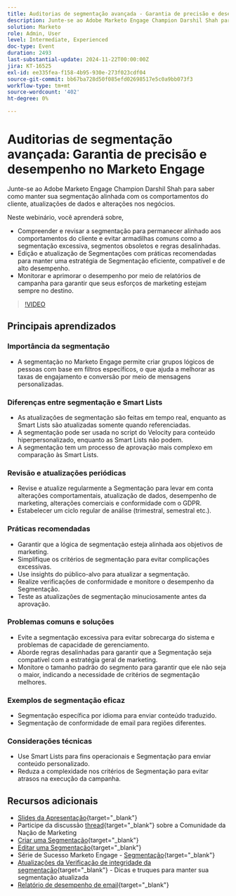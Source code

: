 ```yaml
---
title: Auditorias de segmentação avançada - Garantia de precisão e desempenho no Marketo Engage
description: Junte-se ao Adobe Marketo Engage Champion Darshil Shah para dominar auditorias avançadas de segmentação, aprender a otimizar estratégias de segmentação, alinhar-se aos comportamentos do cliente, manter a conformidade com o GDPR e aprimorar o desempenho de marketing por meio de práticas recomendadas e atualizações em tempo real.
solution: Marketo
role: Admin, User
level: Intermediate, Experienced
doc-type: Event
duration: 2493
last-substantial-update: 2024-11-22T00:00:00Z
jira: KT-16525
exl-id: ee335fea-f158-4b95-930e-273f023cdf04
source-git-commit: bb67ba728d50f085efd02698517e5c0a9bb073f3
workflow-type: tm+mt
source-wordcount: '402'
ht-degree: 0%

---
```


# Auditorias de segmentação avançada: Garantia de precisão e desempenho no Marketo Engage

Junte-se ao Adobe Marketo Engage Champion Darshil Shah para saber como manter sua segmentação alinhada com os comportamentos do cliente, atualizações de dados e alterações nos negócios.

Neste webinário, você aprenderá sobre,

* Compreender e revisar a segmentação para permanecer alinhado aos comportamentos do cliente e evitar armadilhas comuns como a segmentação excessiva, segmentos obsoletos e regras desalinhadas.
* Edição e atualização de Segmentações com práticas recomendadas para manter uma estratégia de Segmentação eficiente, compatível e de alto desempenho.
* Monitorar e aprimorar o desempenho por meio de relatórios de campanha para garantir que seus esforços de marketing estejam sempre no destino.

>[!VIDEO](https://video.tv.adobe.com/v/3439383/?learn=on&enablevpops)

## Principais aprendizados

### Importância da segmentação

* A segmentação no Marketo Engage permite criar grupos lógicos de pessoas com base em filtros específicos, o que ajuda a melhorar as taxas de engajamento e conversão por meio de mensagens personalizadas.

### Diferenças entre segmentação e Smart Lists

* As atualizações de segmentação são feitas em tempo real, enquanto as Smart Lists são atualizadas somente quando referenciadas.
* A segmentação pode ser usada no script do Velocity para conteúdo hiperpersonalizado, enquanto as Smart Lists não podem.
* A segmentação tem um processo de aprovação mais complexo em comparação às Smart Lists.

### Revisão e atualizações periódicas

* Revise e atualize regularmente a Segmentação para levar em conta alterações comportamentais, atualização de dados, desempenho de marketing, alterações comerciais e conformidade com o GDPR.
* Estabelecer um ciclo regular de análise (trimestral, semestral etc.).

### Práticas recomendadas

* Garantir que a lógica de segmentação esteja alinhada aos objetivos de marketing.
* Simplifique os critérios de segmentação para evitar complicações excessivas.
* Use insights do público-alvo para atualizar a segmentação.
* Realize verificações de conformidade e monitore o desempenho da Segmentação.
* Teste as atualizações de segmentação minuciosamente antes da aprovação.

### Problemas comuns e soluções

* Evite a segmentação excessiva para evitar sobrecarga do sistema e problemas de capacidade de gerenciamento.
* Aborde regras desalinhadas para garantir que a Segmentação seja compatível com a estratégia geral de marketing.
* Monitore o tamanho padrão do segmento para garantir que ele não seja o maior, indicando a necessidade de critérios de segmentação melhores.

### Exemplos de segmentação eficaz

* Segmentação específica por idioma para enviar conteúdo traduzido.
* Segmentação de conformidade de email para regiões diferentes.

### Considerações técnicas

* Use Smart Lists para fins operacionais e Segmentação para enviar conteúdo personalizado.
* Reduza a complexidade nos critérios de Segmentação para evitar atrasos na execução da campanha.

## Recursos adicionais

* [Slides da Apresentação](https://engage.adobe.com/rs/360-KCI-804/images/AME_Learn%20From%20your%20peers%20Webinar_Advanced%20segmentation%20Audits.pdf?version=0){target="_blank"}
* Participe da discussão [thread](https://nation.marketo.com/t5/product-discussions/register-now-learn-from-your-peers-advanced-segmentation-audits/td-p/353460){target="_blank"} sobre a Comunidade da Nação de Marketing
* [Criar uma Segmentação](https://experienceleague.adobe.com/en/docs/marketo/using/product-docs/personalization/segmentation-and-snippets/segmentation/create-a-segmentation){target="_blank"}
* [Editar uma Segmentação](https://experienceleague.adobe.com/en/docs/marketo/using/product-docs/personalization/segmentation-and-snippets/segmentation/edit-a-segmentation){target="_blank"}
* Série de Sucesso Marketo Engage - [Segmentação](https://nation.marketo.com/t5/product-blogs/marketo-success-series-segmentation/ba-p/304969){target="_blank"}
* [Atualizações da Verificação de integridade da segmentação](https://nation.marketo.com/t5/product-blogs/segmentation-health-check-updates-tips-and-tricks-for-keeping/ba-p/241963){target="_blank"} - Dicas e truques para manter sua segmentação atualizada
* [Relatório de desempenho de email](https://experienceleague.adobe.com/en/docs/marketo/using/product-docs/email-marketing/email-programs/email-program-data/email-performance-report){target="_blank"}
